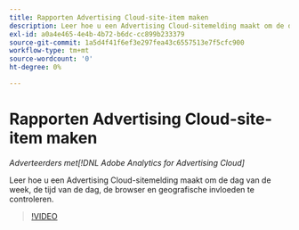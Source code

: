 ```yaml
---
title: Rapporten Advertising Cloud-site-item maken
description: Leer hoe u een Advertising Cloud-sitemelding maakt om de dag van de week, de tijd van de dag, de browser en geografische invloeden te controleren.
exl-id: a0a4e465-4e4b-4b72-b6dc-cc899b233379
source-git-commit: 1a5d4f41f6ef3e297fea43c6557513e7f5cfc900
workflow-type: tm+mt
source-wordcount: '0'
ht-degree: 0%

---
```


# Rapporten Advertising Cloud-site-item maken

*Adverteerders met[!DNL Adobe Analytics for Advertising Cloud]*

Leer hoe u een Advertising Cloud-sitemelding maakt om de dag van de week, de tijd van de dag, de browser en geografische invloeden te controleren.

>[!VIDEO](https://video.tv.adobe.com/v/33921)
